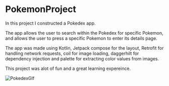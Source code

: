 # PokemonProject

In this project I constructed a Pokedex app.

The app allows the user to search within the Pokedex for specific Pokemon, and allows the user to press a specific Pokemon
to enter its details page.

The app was made using Kotlin, Jetpack compose for the layout, Retrofit for handling network requests, coil for image loading, daggerhilt for dependency injection
and palette for extracting color values from images.

This project was alot of fun and a great learning expereince.

![PokedexGIf](https://user-images.githubusercontent.com/92163117/188949615-fdf19599-61ba-48a0-9a92-16a5d06accc2.gif)

